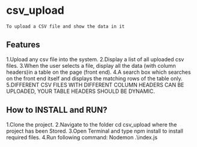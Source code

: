 # csv_upload

    To upload a CSV file and show the data in it

## Features 

1.Upload any csv file into the system.
2.Display a list of all uploaded csv files.
3.When the user selects a file, display all the data (with column headers)in a table on the page (front end).
4.A search box which searches on the front end itself and displays the matching rows of the table only.
5.DIFFERENT CSV FILES WITH DIFFERENT COLUMN HEADERS CAN BE UPLOADED, YOUR TABLE HEADERS SHOULD BE DYNAMIC.


## How to INSTALL and RUN?

1.Clone the project.
2.Navigate to the folder cd csv_upload where the project has been Stored.
3.Open Terminal and type npm install to install required files.
4.Run following command: Nodemon .\index.js